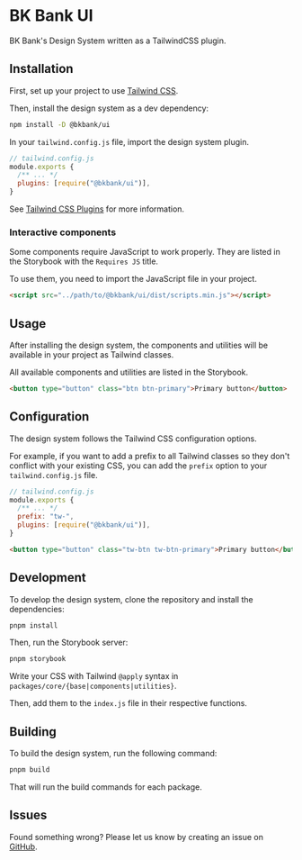 # BK Bank UI

BK Bank's Design System written as a TailwindCSS plugin.

## Installation

First, set up your project to use [Tailwind CSS](https://tailwindcss.com/docs/installation).

Then, install the design system as a dev dependency:

```bash
npm install -D @bkbank/ui
```

In your `tailwind.config.js` file, import the design system plugin.

```js
// tailwind.config.js
module.exports {
  /** ... */
  plugins: [require("@bkbank/ui")],
}
```

See [Tailwind CSS Plugins](https://tailwindcss.com/docs/plugins) for more information.

### Interactive components

Some components require JavaScript to work properly. They are listed in the Storybook with the `Requires JS` title.

To use them, you need to import the JavaScript file in your project.

```html
<script src="../path/to/@bkbank/ui/dist/scripts.min.js"></script>
```

## Usage

After installing the design system, the components and utilities will be available in your project as Tailwind classes.

All available components and utilities are listed in the Storybook.

```html
<button type="button" class="btn btn-primary">Primary button</button>
```

## Configuration

The design system follows the Tailwind CSS configuration options.

For example, if you want to add a prefix to all Tailwind classes so they don't conflict with your existing CSS, you can add the `prefix` option to your `tailwind.config.js` file.

```js
// tailwind.config.js
module.exports {
  /** ... */
  prefix: "tw-",
  plugins: [require("@bkbank/ui")],
}
```

```html
<button type="button" class="tw-btn tw-btn-primary">Primary button</button>
```

## Development

To develop the design system, clone the repository and install the dependencies:

```bash
pnpm install
```

Then, run the Storybook server:

```bash
pnpm storybook
```

Write your CSS with Tailwind `@apply` syntax in `packages/core/{base|components|utilities}`.

Then, add them to the `index.js` file in their respective functions.

## Building

To build the design system, run the following command:

```bash
pnpm build
```

That will run the build commands for each package.

## Issues

Found something wrong? Please let us know by creating an issue on [GitHub](https://github.com/jvzaniolo/bkbank-ui/issues).
